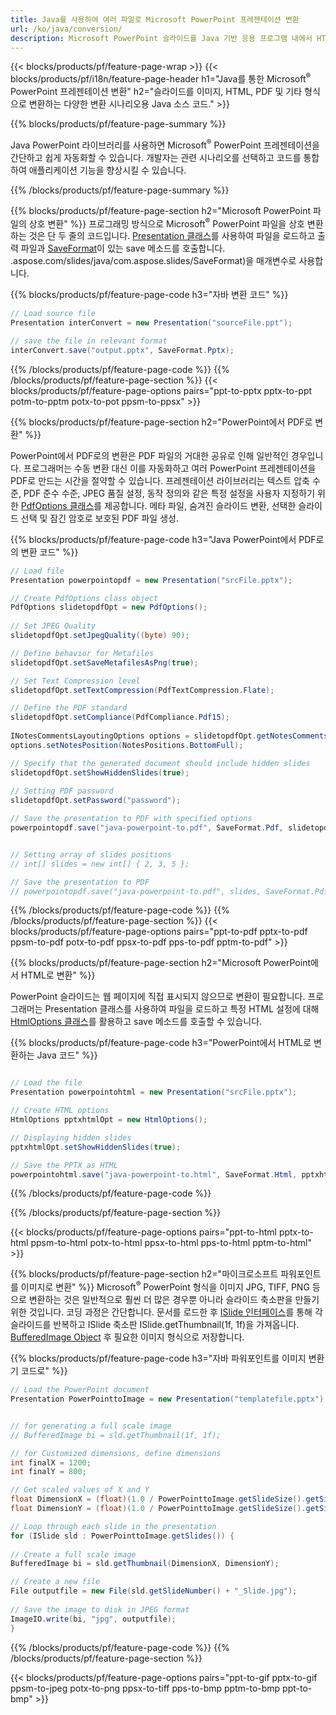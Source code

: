 ```yaml
---
title: Java를 사용하여 여러 파일로 Microsoft PowerPoint 프레젠테이션 변환
url: /ko/java/conversion/
description: Microsoft PowerPoint 슬라이드를 Java 기반 응용 프로그램 내에서 HTML, PDF 및 이미지 형식을 포함한 다양한 파일로 변환합니다.
---
```


{{< blocks/products/pf/feature-page-wrap >}}
{{< blocks/products/pf/i18n/feature-page-header h1="Java를 통한 Microsoft<sup>®</sup> PowerPoint 프레젠테이션 변환" h2="슬라이드를 이미지, HTML, PDF 및 기타 형식으로 변환하는 다양한 변환 시나리오용 Java 소스 코드." >}}

{{% blocks/products/pf/feature-page-summary %}}

Java PowerPoint 라이브러리를 사용하면 Microsoft<sup>®</sup> PowerPoint 프레젠테이션을 간단하고 쉽게 자동화할 수 있습니다. 개발자는 관련 시나리오를 선택하고 코드를 통합하여 애플리케이션 기능을 향상시킬 수 있습니다. 

{{% /blocks/products/pf/feature-page-summary  %}}

{{% blocks/products/pf/feature-page-section  h2="Microsoft PowerPoint 파일의 상호 변환" %}}
프로그래밍 방식으로 Microsoft<sup>®</sup> PowerPoint 파일을 상호 변환하는 것은 단 두 줄의 코드입니다. [Presentation 클래스](https://apireference.aspose.com/slides/java/com.aspose.slides/Presentation)를 사용하여 파일을 로드하고 출력 파일과 [SaveFormat](https://apireference)이 있는 save 메소드를 호출합니다. .aspose.com/slides/java/com.aspose.slides/SaveFormat)을 매개변수로 사용합니다.

{{% blocks/products/pf/feature-page-code h3="자바 변환 코드" %}}

```cs
// Load source file
Presentation interConvert = new Presentation("sourceFile.ppt");

// save the file in relevant format
interConvert.save("output.pptx", SaveFormat.Pptx);   
```
{{% /blocks/products/pf/feature-page-code  %}}
{{% /blocks/products/pf/feature-page-section %}}
{{< blocks/products/pf/feature-page-options pairs="ppt-to-pptx pptx-to-ppt potm-to-pptm potx-to-pot ppsm-to-ppsx" >}}


{{% blocks/products/pf/feature-page-section  h2="PowerPoint에서 PDF로 변환" %}}

PowerPoint에서 PDF로의 변환은 PDF 파일의 거대한 공유로 인해 일반적인 경우입니다. 프로그래머는 수동 변환 대신 이를 자동화하고 여러 PowerPoint 프레젠테이션을 PDF로 만드는 시간을 절약할 수 있습니다. 프레젠테이션 라이브러리는 텍스트 압축 수준, PDF 준수 수준, JPEG 품질 설정, 동작 정의와 같은 특정 설정을 사용자 지정하기 위한 [PdfOptions 클래스](https://apireference.aspose.com/java/slides/com.aspose.slides/PdfOptions)를 제공합니다. 메타 파일, 숨겨진 슬라이드 변환, 선택한 슬라이드 선택 및 잠긴 암호로 보호된 PDF 파일 생성.

{{% blocks/products/pf/feature-page-code h3="Java PowerPoint에서 PDF로의 변환 코드" %}}

```cs
// Load file
Presentation powerpointopdf = new Presentation("srcFile.pptx");

// Create PdfOptions class object
PdfOptions slidetopdfOpt = new PdfOptions();
               
// Set JPEG Quality
slidetopdfOpt.setJpegQuality((byte) 90);

// Define behavior for Metafiles
slidetopdfOpt.setSaveMetafilesAsPng(true);

// Set Text Compression level
slidetopdfOpt.setTextCompression(PdfTextCompression.Flate);

// Define the PDF standard
slidetopdfOpt.setCompliance(PdfCompliance.Pdf15);
              
INotesCommentsLayoutingOptions options = slidetopdfOpt.getNotesCommentsLayouting();
options.setNotesPosition(NotesPositions.BottomFull);

// Specify that the generated document should include hidden slides
slidetopdfOpt.setShowHiddenSlides(true);
	
// Setting PDF password
slidetopdfOpt.setPassword("password");	

// Save the presentation to PDF with specified options
powerpointopdf.save("java-powerpoint-to.pdf", SaveFormat.Pdf, slidetopdfOpt);


// Setting array of slides positions
// int[] slides = new int[] { 2, 3, 5 };

// Save the presentation to PDF
// powerpointopdf.save("java-powerpoint-to.pdf", slides, SaveFormat.Pdf);

```
{{% /blocks/products/pf/feature-page-code  %}}
{{% /blocks/products/pf/feature-page-section %}}
{{< blocks/products/pf/feature-page-options pairs="ppt-to-pdf pptx-to-pdf ppsm-to-pdf potx-to-pdf ppsx-to-pdf pps-to-pdf pptm-to-pdf" >}}


{{% blocks/products/pf/feature-page-section  h2="Microsoft PowerPoint에서 HTML로 변환" %}}

PowerPoint 슬라이드는 웹 페이지에 직접 표시되지 않으므로 변환이 필요합니다. 프로그래머는 Presentation 클래스를 사용하여 파일을 로드하고 특정 HTML 설정에 대해 [HtmlOptions 클래스](https://apireference.aspose.com/slides/java/com.aspose.slides/HtmlOptions)를 활용하고 save 메소드를 호출할 수 있습니다.

{{% blocks/products/pf/feature-page-code h3="PowerPoint에서 HTML로 변환하는 Java 코드" %}}

```cs

// Load the file
Presentation powerpointohtml = new Presentation("srcFile.pptx");

// Create HTML options
HtmlOptions pptxhtmlOpt = new HtmlOptions();

// Displaying hidden slides
pptxhtmlOpt.setShowHiddenSlides(true);

// Save the PPTX as HTML
powerpointohtml.save("java-powerpoint-to.html", SaveFormat.Html, pptxhtmlOpt); 

```
{{% /blocks/products/pf/feature-page-code %}}

{{% /blocks/products/pf/feature-page-section %}}

{{< blocks/products/pf/feature-page-options pairs="ppt-to-html pptx-to-html ppsm-to-html potx-to-html ppsx-to-html pps-to-html pptm-to-html" >}}

{{% blocks/products/pf/feature-page-section  h2="마이크로소프트 파워포인트를 이미지로 변환" %}}
Microsoft<sup>®</sup> PowerPoint 형식을 이미지 JPG, TIFF, PNG 등으로 변환하는 것은 일반적으로 훨씬 더 많은 경우뿐 아니라 슬라이드 축소판을 만들기 위한 것입니다. 코딩 과정은 간단합니다. 문서를 로드한 후 [ISlide 인터페이스](https://apireference.aspose.com/slides/java/com.aspose.slides/ISlide)를 통해 각 슬라이드를 반복하고 ISlide 축소판 ISlide.getThumbnail(1f, 1f)을 가져옵니다. [BufferedImage Object](https://docs.oracle.com/javase/7/docs/api/java/awt/image/BufferedImage.html) 후 필요한 이미지 형식으로 저장합니다. 

{{% blocks/products/pf/feature-page-code h3="자바 파워포인트를 이미지 변환기 코드로" %}}
```cs
// Load the PowerPoint document
Presentation PowerPointtoImage = new Presentation("templatefile.pptx");


// for generating a full scale image
// BufferedImage bi = sld.getThumbnail(1f, 1f);

// for Customized dimensions, define dimensions
int finalX = 1200;
int finalY = 800;

// Get scaled values of X and Y
float DimensionX = (float)(1.0 / PowerPointtoImage.getSlideSize().getSize().getWidth()) * finalX;
float DimensionY = (float)(1.0 / PowerPointtoImage.getSlideSize().getSize().getHeight()) * finalY;

// Loop through each slide in the presentation
for (ISlide sld : PowerPointtoImage.getSlides()) {
	
// Create a full scale image
BufferedImage bi = sld.getThumbnail(DimensionX, DimensionY);

// Create a new file
File outputfile = new File(sld.getSlideNumber() + "_Slide.jpg");
	
// Save the image to disk in JPEG format
ImageIO.write(bi, "jpg", outputfile);
}
```
{{% /blocks/products/pf/feature-page-code %}}
{{% /blocks/products/pf/feature-page-section %}}

{{< blocks/products/pf/feature-page-options pairs="ppt-to-gif pptx-to-gif ppsm-to-jpeg potx-to-png ppsx-to-tiff pps-to-bmp pptm-to-bmp ppt-to-bmp" >}}